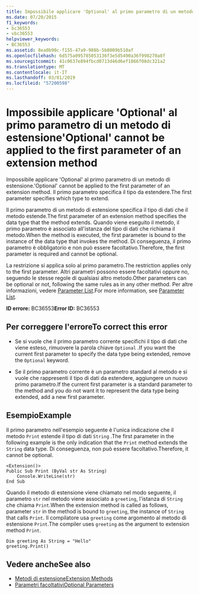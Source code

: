 ```yaml
---
title: Impossibile applicare 'Optional' al primo parametro di un metodo di estensione
ms.date: 07/20/2015
f1_keywords:
- bc36553
- vbc36553
helpviewer_keywords:
- BC36553
ms.assetid: 8ea0b90c-f155-47a9-988b-5b8009b510af
ms.openlocfilehash: 6d575a095785053136f3e5d5490a36f998270a8f
ms.sourcegitcommit: 41c0637e894fbcd0713d46d6ef1866f08dc321a2
ms.translationtype: MT
ms.contentlocale: it-IT
ms.lasthandoff: 03/01/2019
ms.locfileid: "57200598"
---
```

# <a name="optional-cannot-be-applied-to-the-first-parameter-of-an-extension-method"></a><span data-ttu-id="453c4-102">Impossibile applicare 'Optional' al primo parametro di un metodo di estensione</span><span class="sxs-lookup"><span data-stu-id="453c4-102">'Optional' cannot be applied to the first parameter of an extension method</span></span>
<span data-ttu-id="453c4-103">Impossibile applicare 'Optional' al primo parametro di un metodo di estensione.</span><span class="sxs-lookup"><span data-stu-id="453c4-103">'Optional' cannot be applied to the first parameter of an extension method.</span></span> <span data-ttu-id="453c4-104">Il primo parametro specifica il tipo da estendere.</span><span class="sxs-lookup"><span data-stu-id="453c4-104">The first parameter specifies which type to extend.</span></span>  
  
 <span data-ttu-id="453c4-105">Il primo parametro di un metodo di estensione specifica il tipo di dati che il metodo estende.</span><span class="sxs-lookup"><span data-stu-id="453c4-105">The first parameter of an extension method specifies the data type that the method extends.</span></span> <span data-ttu-id="453c4-106">Quando viene eseguito il metodo, il primo parametro è associato all'istanza del tipo di dati che richiama il metodo.</span><span class="sxs-lookup"><span data-stu-id="453c4-106">When the method is executed, the first parameter is bound to the instance of the data type that invokes the method.</span></span> <span data-ttu-id="453c4-107">Di conseguenza, il primo parametro è obbligatorio e non può essere facoltativo.</span><span class="sxs-lookup"><span data-stu-id="453c4-107">Therefore, the first parameter is required and cannot be optional.</span></span>  
  
 <span data-ttu-id="453c4-108">La restrizione si applica solo al primo parametro.</span><span class="sxs-lookup"><span data-stu-id="453c4-108">The restriction applies only to the first parameter.</span></span> <span data-ttu-id="453c4-109">Altri parametri possono essere facoltativi oppure no, seguendo le stesse regole di qualsiasi altro metodo.</span><span class="sxs-lookup"><span data-stu-id="453c4-109">Other parameters can be optional or not, following the same rules as in any other method.</span></span> <span data-ttu-id="453c4-110">Per altre informazioni, vedere [Parameter List](../../visual-basic/language-reference/statements/parameter-list.md).</span><span class="sxs-lookup"><span data-stu-id="453c4-110">For more information, see [Parameter List](../../visual-basic/language-reference/statements/parameter-list.md).</span></span>  
  
 <span data-ttu-id="453c4-111">**ID errore:** BC36553</span><span class="sxs-lookup"><span data-stu-id="453c4-111">**Error ID:** BC36553</span></span>  
  
## <a name="to-correct-this-error"></a><span data-ttu-id="453c4-112">Per correggere l'errore</span><span class="sxs-lookup"><span data-stu-id="453c4-112">To correct this error</span></span>  
  
-   <span data-ttu-id="453c4-113">Se si vuole che il primo parametro corrente specifichi il tipo di dati che viene esteso, rimuovere la parola chiave `Optional` .</span><span class="sxs-lookup"><span data-stu-id="453c4-113">If you want the current first parameter to specify the data type being extended, remove the `Optional` keyword.</span></span>  
  
-   <span data-ttu-id="453c4-114">Se il primo parametro corrente è un parametro standard al metodo e si vuole che rappresenti il tipo di dati da estendere, aggiungere un nuovo primo parametro.</span><span class="sxs-lookup"><span data-stu-id="453c4-114">If the current first parameter is a standard parameter to the method and you do not want it to represent the data type being extended, add a new first parameter.</span></span>  
  
## <a name="example"></a><span data-ttu-id="453c4-115">Esempio</span><span class="sxs-lookup"><span data-stu-id="453c4-115">Example</span></span>  
 <span data-ttu-id="453c4-116">Il primo parametro nell'esempio seguente è l'unica indicazione che il metodo `Print` estende il tipo di dati `String` .</span><span class="sxs-lookup"><span data-stu-id="453c4-116">The first parameter in the following example is the only indication that the `Print` method extends the `String` data type.</span></span> <span data-ttu-id="453c4-117">Di conseguenza, non può essere facoltativo.</span><span class="sxs-lookup"><span data-stu-id="453c4-117">Therefore, it cannot be optional.</span></span>  
  
```  
<Extension()>  
Public Sub Print (ByVal str As String)  
    Console.WriteLine(str)  
End Sub  
```  
  
 <span data-ttu-id="453c4-118">Quando il metodo di estensione viene chiamato nel modo seguente, il parametro `str` nel metodo viene associato a `greeting`, l'istanza di `String` che chiama `Print`.</span><span class="sxs-lookup"><span data-stu-id="453c4-118">When the extension method is called as follows, parameter `str` in the method is bound to `greeting`, the instance of `String` that calls `Print`.</span></span> <span data-ttu-id="453c4-119">Il compilatore usa `greeting` come argomento al metodo di estensione `Print`.</span><span class="sxs-lookup"><span data-stu-id="453c4-119">The compiler uses `greeting` as the argument to extension method `Print`.</span></span>  
  
```  
Dim greeting As String = "Hello"  
greeting.Print()  
```  
  
## <a name="see-also"></a><span data-ttu-id="453c4-120">Vedere anche</span><span class="sxs-lookup"><span data-stu-id="453c4-120">See also</span></span>
- [<span data-ttu-id="453c4-121">Metodi di estensione</span><span class="sxs-lookup"><span data-stu-id="453c4-121">Extension Methods</span></span>](../../visual-basic/programming-guide/language-features/procedures/extension-methods.md)
- [<span data-ttu-id="453c4-122">Parametri facoltativi</span><span class="sxs-lookup"><span data-stu-id="453c4-122">Optional Parameters</span></span>](../../visual-basic/programming-guide/language-features/procedures/optional-parameters.md)
